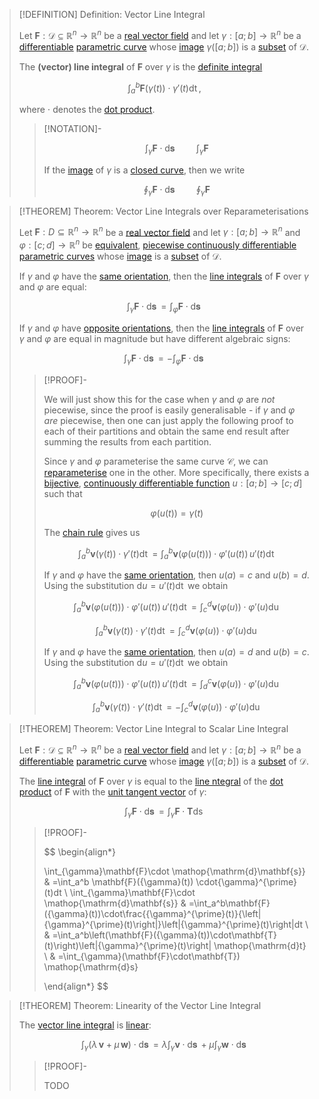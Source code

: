>[!DEFINITION] Definition: Vector Line Integral
>
>Let $\mathbf{F}: \mathcal{D} \subseteq \mathbb{R}^n \to \mathbb{R}^n$ be a [real vector field](../Real%20Vector%20Field.md) and let $\gamma: [a;b] \to \mathbb{R}^n$ be a [differentiable](../../../Real%20Vector%20Functions/Parametric%20Curves/Differentiation/Differentiability%20of%20Parametric%20Curves.md) [parametric curve](../../../Real%20Vector%20Functions/Parametric%20Curves/Parametric%20Curve.md) whose [image](../../../../Functions/Functions.md) $\gamma([a;b])$ is a [subset](../../../../../Set%20Theory/Sets.md) of $\mathcal{D}$.
>
>The **(vector) line integral** of $\mathbf{F}$ over $\gamma$ is the [definite integral](../../../Real%20Functions/Integration/Definite%20Integrals.md) 
>
>$$
>\int_a^b \mathbf{F}(\gamma(t)) \cdot \gamma'(t) \mathop{\mathrm{d}t},
>$$
>
>where $\cdot$ denotes the [dot product](../../../../../Algebra/Linear%20Algebra/Matrices/Row%20and%20Column%20Vectors/Real%20Vectors/Real%20Dot%20Product.md).
>
>>[!NOTATION]-
>>
>>$$
>>\int_{\gamma} \mathbf{F} \cdot \mathop{\mathrm{d}\mathbf{s}} \qquad \int_{\gamma} \mathbf{F}
>>$$
>>
>>If the [image](../../../../Functions/Functions.md) of $\gamma$ is a [closed curve](../../../../../Geometry/Euclidean%20Geometry/Curves/Curves.md#Closed%20Curves), then we write
>>
>>$$
>>\oint_{\gamma} \mathbf{F} \cdot \mathop{\mathrm{d}\mathbf{s}} \qquad \oint_{\gamma} \mathbf{F}
>>$$
>>
>

>[!THEOREM] Theorem: Vector Line Integrals over Reparameterisations
>
>Let $\mathbf{F}: D\subseteq \mathbb{R}^n \to \mathbb{R}^n$ be a [real vector field](../Real%20Vector%20Field.md) and let $\gamma: [a;b] \to \mathbb{R}^n$ and $\varphi: [c;d] \to \mathbb{R}^n$ be [equivalent](../../../../../Geometry/Euclidean%20Geometry/Curves/Curves.md), [piecewise continuously differentiable](../../../Real%20Vector%20Functions/Parametric%20Curves/Differentiation/Differentiability%20of%20Parametric%20Curves.md) [parametric curves](../../../Real%20Vector%20Functions/Parametric%20Curves/Parametric%20Curve.md) whose [image](../../../../Functions/Functions.md) is a [subset](../../../../../Set%20Theory/Sets.md) of $\mathcal{D}$.
>
>If $\gamma$ and $\varphi$ have the [same orientation](../../../Real%20Vector%20Functions/Parametric%20Curves/Orientation.md), then the [line integrals](Vector%20Line%20Integral.md) of $\mathbf{F}$ over $\gamma$ and $\varphi$ are equal:
>
>$$
>\int_{\gamma} \mathbf{F} \cdot \mathop{\mathrm{d}\mathbf{s}} = \int_{\varphi} \mathbf{F} \cdot \mathop{\mathrm{d}\mathbf{s}}
>$$
>
>If $\gamma$ and $\varphi$ have [opposite orientations](../../../Real%20Vector%20Functions/Parametric%20Curves/Orientation.md), then the [line integrals](Vector%20Line%20Integral.md) of $\mathbf{F}$ over $\gamma$ and $\varphi$ are equal in magnitude but have different algebraic signs:
>
>$$
>\int_{\gamma} \mathbf{F} \cdot \mathop{\mathrm{d}\mathbf{s}} = -\int_{\varphi} \mathbf{F} \cdot \mathop{\mathrm{d}\mathbf{s}}
>$$
>
>>[!PROOF]-
>>
>>We will just show this for the case when $\gamma$ and $\varphi$ are *not* piecewise, since the proof is easily generalisable - if $\gamma$ and $\varphi$ *are* piecewise, then one can just apply the following proof to each of their partitions and obtain the same end result after summing the results from each partition.
>>
>>Since $\gamma$ and $\varphi$ parameterise the same curve $\mathcal{C}$, we can [reparameterise](../../../../../Geometry/Euclidean%20Geometry/Curves/Curves.md) one in the other. More specifically, there exists a [bijective](../../../../Functions/Types%20of%20Functions/Bijection.md), [continuously differentiable function](../../../Real%20Functions/Differentiation/Derivatives.md) $u: [a;b] \to [c;d]$ such that
>>
>>$$
>>\varphi(u(t)) = \gamma (t)
>>$$
>>
>>The [chain rule](../../../Real%20Vector%20Functions/Parametric%20Curves/Differentiation/Differentiation%20Rules%20for%20Curve%20Parameterisations.md#^chainrule) gives us
>>
>>$$
>>\int_a^b \boldsymbol{v}(\gamma(t))\cdot \gamma' (t)\mathop{\mathrm{d}t} = \int_a^b \boldsymbol{v}(\varphi(u(t))) \cdot \varphi' (u(t)) \,u'(t) \mathop{\mathrm{d}t}
>>$$
>>
>>If $\gamma$ and $\varphi$ have the [same orientation](../../../../../Geometry/Euclidean%20Geometry/Curves/Curves.md), then $u(a) = c$ and $u(b) = d$. Using the substitution $\mathrm{d}u = u'(t) \mathop{\mathrm{d}t}$ we obtain
>>
>>$$
>>\int_a^b \boldsymbol{v}(\varphi(u(t))) \cdot \varphi' (u(t)) \,u'(t) \mathop{\mathrm{d}t} = \int_c^d \boldsymbol{v}(\varphi(u)) \cdot \varphi' (u) \mathop{\mathrm{d}u}
>>$$
>>
>>$$
>>\int_a^b \boldsymbol{v}(\gamma(t))\cdot \gamma' (t)\mathop{\mathrm{d}t} = \int_c^d \boldsymbol{v}(\varphi(u)) \cdot \varphi' (u) \mathop{\mathrm{d}u}
>>$$
>>
>>If $\gamma$ and $\varphi$ have the [same orientation](../../../../../Geometry/Euclidean%20Geometry/Curves/Curves.md), then $u(a) = d$ and $u(b) = c$. Using the substitution $\mathrm{d}u = u'(t) \mathop{\mathrm{d}t}$ we obtain
>>
>>$$
>>\int_a^b \boldsymbol{v}(\varphi(u(t))) \cdot \varphi' (u(t)) \,u'(t) \mathop{\mathrm{d}t} = \int_d^c \boldsymbol{v}(\varphi(u)) \cdot \varphi' (u) \mathop{\mathrm{d}u}
>>$$
>>
>>$$
>>\int_a^b \boldsymbol{v}(\gamma(t))\cdot \gamma' (t)\mathop{\mathrm{d}t} = - \int_c^d \boldsymbol{v}(\varphi(u)) \cdot \varphi' (u) \mathop{\mathrm{d}u}
>>$$
>>
>

>[!THEOREM] Theorem: Vector Line Integral to Scalar Line Integral
>
>Let $\mathbf{F}: \mathcal{D} \subseteq \mathbb{R}^n \to \mathbb{R}^n$ be a [real vector field](../Real%20Vector%20Field.md) and let $\gamma: [a;b] \to \mathbb{R}^n$ be a [differentiable](../../../Real%20Vector%20Functions/Parametric%20Curves/Differentiation/Differentiability%20of%20Parametric%20Curves.md) [parametric curve](../../../Real%20Vector%20Functions/Parametric%20Curves/Parametric%20Curve.md) whose [image](../../../../Functions/Functions.md) $\gamma([a;b])$ is a [subset](../../../../../Set%20Theory/Sets.md) of $\mathcal{D}$.
>
>The [line integral](Vector%20Line%20Integral.md) of $\mathbf{F}$ over $\gamma$ is equal to the [line ntegral](../../../Real%20Vector%20Functions/Scalar%20Fields/Integration/Scalar%20Line%20Integrals.md) of the [dot product](../../../../../Algebra/Linear%20Algebra/Matrices/Row%20and%20Column%20Vectors/Real%20Vectors/Real%20Dot%20Product.md) of $\mathbf{F}$ with the [unit tangent vector](../../../Real%20Vector%20Functions/Parametric%20Curves/Differentiation/Tangent%20Vector.md) of $\gamma$:
>
>$$
>\int_{\gamma} \mathbf{F} \cdot \mathop{\mathrm{d}\mathbf{s}} = \int_{\gamma} \mathbf{F} \cdot \mathbf{T} \mathop{\mathrm{d}s}
>$$
>
>>[!PROOF]-
>>
>>$$
>>\begin{align*}
>>
>>\int_{\gamma}\mathbf{F}\cdot \mathop{\mathrm{d}\mathbf{s}} & =\int_a^b \mathbf{F}({\gamma}(t)) \cdot{\gamma}^{\prime}(t)dt \\
>>\int_{\gamma}\mathbf{F}\cdot \mathop{\mathrm{d}\mathbf{s}} & =\int_a^b\mathbf{F}({\gamma}(t))\cdot\frac{{\gamma}^{\prime}(t)}{\left\|{\gamma}^{\prime}(t)\right\|}\left\|{\gamma}^{\prime}(t)\right\|dt \\
>>& =\int_a^b\left(\mathbf{F}({\gamma}(t))\cdot\mathbf{T}(t)\right)\left\|{\gamma}^{\prime}(t)\right\| \mathop{\mathrm{d}t} \\
>>& =\int_{\gamma}(\mathbf{F}\cdot\mathbf{T}) \mathop{\mathrm{d}s}
>>
>>\end{align*}
>>$$
>>
>

>[!THEOREM] Theorem: Linearity of the Vector Line Integral
>
>The [vector line integral](Vector%20Line%20Integral.md) is [linear](../../../../../Algebra/Linear%20Algebra/Linear%20Transformations/Linear%20Transformation.md):
>
>$$
>\int_{\gamma} (\lambda\, \boldsymbol{v} +\mu \, \boldsymbol{w})\cdot\mathop{\mathrm{d}\boldsymbol{s}} = \lambda\int_{\gamma} \boldsymbol{v}\cdot\mathop{\mathrm{d}\boldsymbol{s}} + \mu \int_{\gamma} \boldsymbol{w}\cdot \mathop{\mathrm{d}\boldsymbol{s}}
>$$
>
>>[!PROOF]-
>>
>>TODO
>>
>

